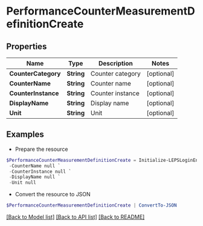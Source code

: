 # PerformanceCounterMeasurementDefinitionCreate
## Properties

Name | Type | Description | Notes
------------ | ------------- | ------------- | -------------
**CounterCategory** | **String** | Counter category | [optional] 
**CounterName** | **String** | Counter name | [optional] 
**CounterInstance** | **String** | Counter instance | [optional] 
**DisplayName** | **String** | Display name | [optional] 
**Unit** | **String** | Unit | [optional] 

## Examples

- Prepare the resource
```powershell
$PerformanceCounterMeasurementDefinitionCreate = Initialize-LEPSLoginEnterprisePerformanceCounterMeasurementDefinitionCreate  -CounterCategory null `
 -CounterName null `
 -CounterInstance null `
 -DisplayName null `
 -Unit null
```

- Convert the resource to JSON
```powershell
$PerformanceCounterMeasurementDefinitionCreate | ConvertTo-JSON
```

[[Back to Model list]](../README.md#documentation-for-models) [[Back to API list]](../README.md#documentation-for-api-endpoints) [[Back to README]](../README.md)

